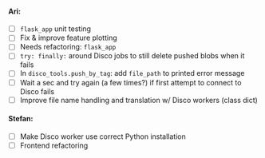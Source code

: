 #### Ari:
- [ ] `flask_app` unit testing
- [ ] Fix & improve feature plotting
- [ ] Needs refactoring: `flask_app`
- [ ] `try: finally:` around Disco jobs to still delete pushed blobs when it fails
- [ ] In `disco_tools.push_by_tag`: add `file_path` to printed error message
- [ ] Wait a sec and try again (a few times?) if first attempt to connect to Disco fails
- [ ] Improve file name handling and translation w/ Disco workers (class dict)

#### Stefan:
- [ ] Make Disco worker use correct Python installation
- [ ] Frontend refactoring
